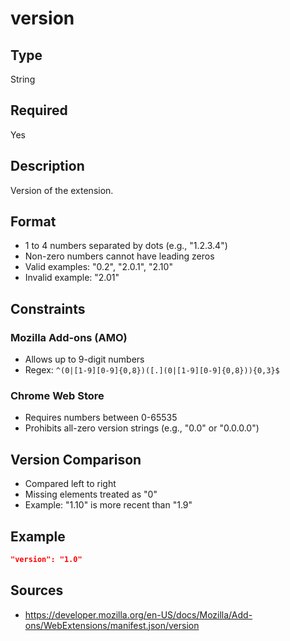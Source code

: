 # version

## Type
String

## Required
Yes

## Description
Version of the extension.

## Format
- 1 to 4 numbers separated by dots (e.g., "1.2.3.4")
- Non-zero numbers cannot have leading zeros
- Valid examples: "0.2", "2.0.1", "2.10"
- Invalid example: "2.01"

## Constraints
### Mozilla Add-ons (AMO)
- Allows up to 9-digit numbers
- Regex: `^(0|[1-9][0-9]{0,8})([.](0|[1-9][0-9]{0,8})){0,3}$`

### Chrome Web Store
- Requires numbers between 0-65535
- Prohibits all-zero version strings (e.g., "0.0" or "0.0.0.0")

## Version Comparison
- Compared left to right
- Missing elements treated as "0"
- Example: "1.10" is more recent than "1.9"

## Example
```json
"version": "1.0"
```

## Sources
- https://developer.mozilla.org/en-US/docs/Mozilla/Add-ons/WebExtensions/manifest.json/version